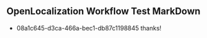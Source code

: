 ## OpenLocalization Workflow Test MarkDown
* 08a1c645-d3ca-466a-bec1-db87c1198845 
thanks!<!--HONumber=Mar16_HO4-->
